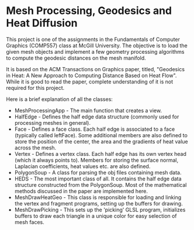 # Mesh Processing, Geodesics and Heat Diffusion

This project is one of the assignments in the Fundamentals of Computer Graphics (COMP557) class at McGill University. The objective is to load the given mesh objects and implement a few geometry processing algorithms to compute the geodesic distances on the mesh manifold. 

It is based on the ACM Transactions on Graphics paper, titled, "Geodesics in Heat: A New Approach to Computing Distance Based on Heat Flow". While it is good to read the paper, complete understanding of it is not required for this project.


Here is a brief explanation of all the classes:
* MeshProcessingApp - The main function that creates a view.
* HalfEdge - Defines the half edge data structure (commonly used for processing meshes in general).
* Face - Defines a face class. Each half edge is associated to a face (typically called leftFace). Some additional members are also defined to store the position of the center, the area and the gradients of heat value across the mesh.
* Vertex - Defines a vertex class. Each half edge has its own vertex head (which it always points to). Members for storing the surface normal, Laplacian coefficients, heat values etc. are also defined.
* PolygonSoup - A class for parsing the obj files containing mesh data.
* HEDS - The most important class of all. It contains the half edge data structure constructed from the PolygonSoup. Most of the mathematical methods discussed in the paper are implemented here.
* MeshDrawHeatGeo - This class is responsible for loading and linking the vertex and fragment programs, setting up the buffers for drawing.
* MeshDrawPicking - This sets up the 'picking' GLSL program, initializes buffers to draw each triangle in a unique color for easy selection of mesh faces.



 

